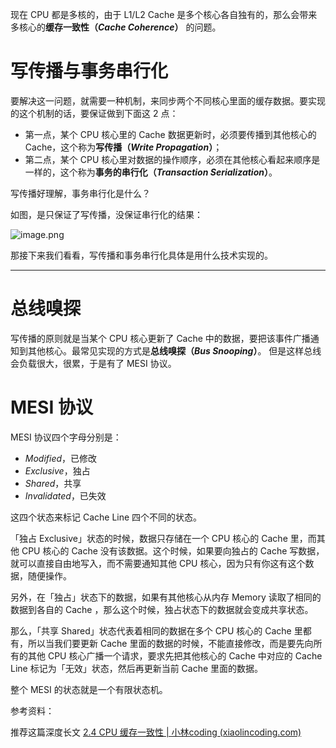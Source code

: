 
现在 CPU 都是多核的，由于 L1/L2 Cache 是多个核心各自独有的，那么会带来多核心的**缓存一致性（_Cache Coherence_）** 的问题。

# 写传播与事务串行化

要解决这一问题，就需要一种机制，来同步两个不同核心里面的缓存数据。要实现的这个机制的话，要保证做到下面这 2 点：

- 第一点，某个 CPU 核心里的 Cache 数据更新时，必须要传播到其他核心的 Cache，这个称为**写传播（_Write Propagation_）**；
- 第二点，某个 CPU 核心里对数据的操作顺序，必须在其他核心看起来顺序是一样的，这个称为**事务的串行化（_Transaction Serialization_）**。

写传播好理解，事务串行化是什么？

如图，是只保证了写传播，没保证串行化的结果：

![image.png](https://image-bed-erato.oss-cn-beijing.aliyuncs.com/obsdian/20230707010717.png)

那接下来我们看看，写传播和事务串行化具体是用什么技术实现的。

---

# 总线嗅探

写传播的原则就是当某个 CPU 核心更新了 Cache 中的数据，要把该事件广播通知到其他核心。最常见实现的方式是**总线嗅探（_Bus Snooping_）**。 但是这样总线会负载很大，很累，于是有了 MESI 协议。

# MESI 协议

MESI 协议四个字母分别是：

- _Modified_，已修改
- _Exclusive_，独占
- _Shared_，共享
- _Invalidated_，已失效

这四个状态来标记 Cache Line 四个不同的状态。

「独占 Exclusive」状态的时候，数据只存储在一个 CPU 核心的 Cache 里，而其他 CPU 核心的 Cache 没有该数据。这个时候，如果要向独占的 Cache 写数据，就可以直接自由地写入，而不需要通知其他 CPU 核心，因为只有你这有这个数据，随便操作。

另外，在「独占」状态下的数据，如果有其他核心从内存 Memory 读取了相同的数据到各自的 Cache ，那么这个时候，独占状态下的数据就会变成共享状态。

那么，「共享 Shared」状态代表着相同的数据在多个 CPU 核心的 Cache 里都有，所以当我们要更新 Cache 里面的数据的时候，不能直接修改，而是要先向所有的其他 CPU 核心广播一个请求，要求先把其他核心的 Cache 中对应的 Cache Line 标记为「无效」状态，然后再更新当前 Cache 里面的数据。

整个 MESI 的状态就是一个有限状态机。

参考资料：

推荐这篇深度长文 [2.4 CPU 缓存一致性 | 小林coding (xiaolincoding.com)](https://www.xiaolincoding.com/os/1_hardware/cpu_mesi.html#%E6%80%BB%E7%BB%93)
